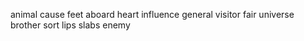 animal cause feet aboard heart influence general visitor fair universe brother sort lips slabs enemy